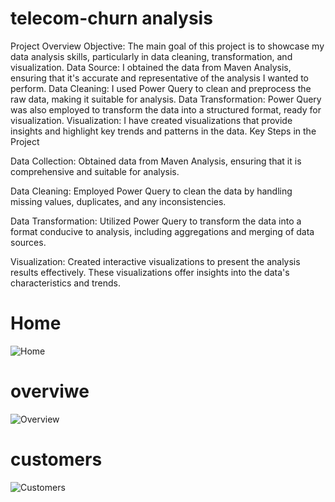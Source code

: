 # telecom-churn analysis
Project Overview
Objective: The main goal of this project is to showcase my data analysis skills, particularly in data cleaning, transformation, and visualization.
Data Source: I obtained the data from Maven Analysis, ensuring that it's accurate and representative of the analysis I wanted to perform.
Data Cleaning: I used Power Query to clean and preprocess the raw data, making it suitable for analysis.
Data Transformation: Power Query was also employed to transform the data into a structured format, ready for visualization.
Visualization: I have created visualizations that provide insights and highlight key trends and patterns in the data.
Key Steps in the Project

Data Collection: Obtained data from Maven Analysis, ensuring that it is comprehensive and suitable for analysis.

Data Cleaning: Employed Power Query to clean the data by handling missing values, duplicates, and any inconsistencies.

Data Transformation: Utilized Power Query to transform the data into a format conducive to analysis, including aggregations and merging of data sources.

Visualization: Created interactive visualizations to present the analysis results effectively. These visualizations offer insights into the data's characteristics and trends.

# Home
![Home](https://github.com/MAHMOUDMAMDOH8/telecom-churn/assets/111503676/238ab29a-255f-4da4-b0db-7ab375b7a4c6)

# overviwe
![Overview](https://github.com/MAHMOUDMAMDOH8/telecom-churn/assets/111503676/d3e2d5c8-512f-4806-b6ad-dcb0fac92327)

# customers
![Customers](https://github.com/MAHMOUDMAMDOH8/telecom-churn/assets/111503676/d1b9cd30-fad3-42c6-a208-ba7241aa35e6)

